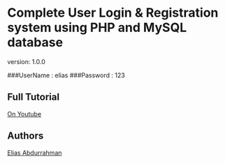 # Complete User Login & Registration system using PHP and MySQL database

version: 1.0.0

###UserName : elias
###Password : 123

## Full Tutorial

[On Youtube](https://youtu.be/QxZxHUf7c_0)

## Authors

[Elias Abdurrahman](https://github.com/eliasFsDev)

